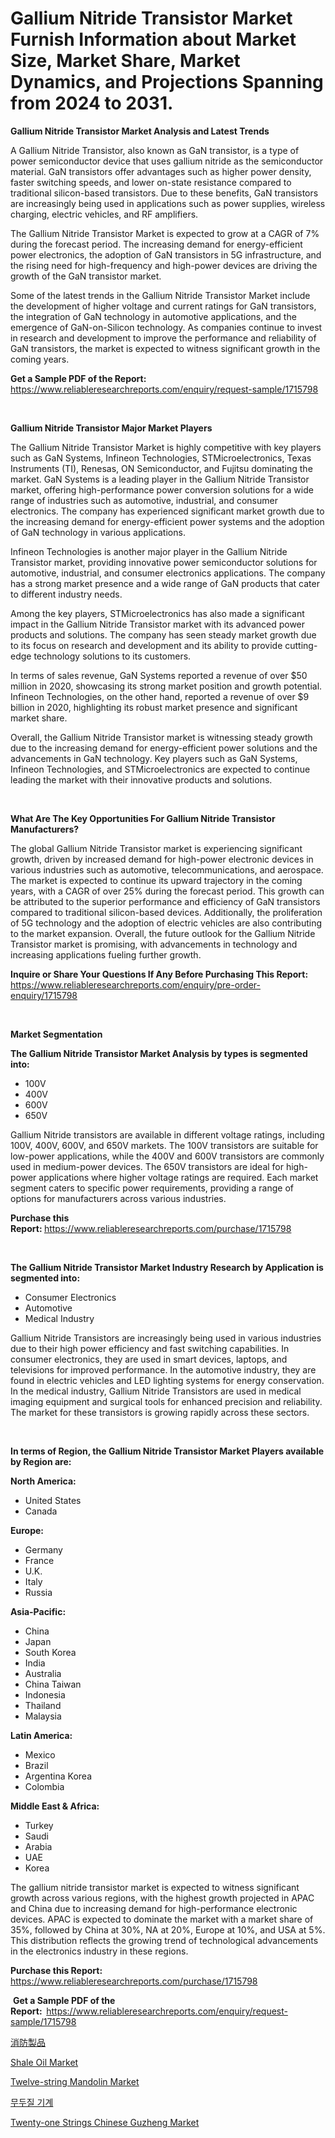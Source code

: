 <p><h1>Gallium Nitride Transistor Market Furnish Information about Market Size, Market Share, Market Dynamics, and Projections Spanning from 2024 to 2031.</h1></p><p><strong>Gallium Nitride Transistor Market Analysis and Latest Trends</strong></p>
<p><p>A Gallium Nitride Transistor, also known as GaN transistor, is a type of power semiconductor device that uses gallium nitride as the semiconductor material. GaN transistors offer advantages such as higher power density, faster switching speeds, and lower on-state resistance compared to traditional silicon-based transistors. Due to these benefits, GaN transistors are increasingly being used in applications such as power supplies, wireless charging, electric vehicles, and RF amplifiers.</p><p>The Gallium Nitride Transistor Market is expected to grow at a CAGR of 7% during the forecast period. The increasing demand for energy-efficient power electronics, the adoption of GaN transistors in 5G infrastructure, and the rising need for high-frequency and high-power devices are driving the growth of the GaN transistor market.</p><p>Some of the latest trends in the Gallium Nitride Transistor Market include the development of higher voltage and current ratings for GaN transistors, the integration of GaN technology in automotive applications, and the emergence of GaN-on-Silicon technology. As companies continue to invest in research and development to improve the performance and reliability of GaN transistors, the market is expected to witness significant growth in the coming years.</p></p>
<p><strong>Get a Sample PDF of the Report:&nbsp;</strong> <a href="https://www.reliableresearchreports.com/enquiry/request-sample/1715798">https://www.reliableresearchreports.com/enquiry/request-sample/1715798</a></p>
<p>&nbsp;</p>
<p><strong>Gallium Nitride Transistor Major Market Players</strong></p>
<p><p>The Gallium Nitride Transistor Market is highly competitive with key players such as GaN Systems, Infineon Technologies, STMicroelectronics, Texas Instruments (TI), Renesas, ON Semiconductor, and Fujitsu dominating the market. GaN Systems is a leading player in the Gallium Nitride Transistor market, offering high-performance power conversion solutions for a wide range of industries such as automotive, industrial, and consumer electronics. The company has experienced significant market growth due to the increasing demand for energy-efficient power systems and the adoption of GaN technology in various applications.</p><p>Infineon Technologies is another major player in the Gallium Nitride Transistor market, providing innovative power semiconductor solutions for automotive, industrial, and consumer electronics applications. The company has a strong market presence and a wide range of GaN products that cater to different industry needs.</p><p>Among the key players, STMicroelectronics has also made a significant impact in the Gallium Nitride Transistor market with its advanced power products and solutions. The company has seen steady market growth due to its focus on research and development and its ability to provide cutting-edge technology solutions to its customers.</p><p>In terms of sales revenue, GaN Systems reported a revenue of over $50 million in 2020, showcasing its strong market position and growth potential. Infineon Technologies, on the other hand, reported a revenue of over $9 billion in 2020, highlighting its robust market presence and significant market share.</p><p>Overall, the Gallium Nitride Transistor market is witnessing steady growth due to the increasing demand for energy-efficient power solutions and the advancements in GaN technology. Key players such as GaN Systems, Infineon Technologies, and STMicroelectronics are expected to continue leading the market with their innovative products and solutions.</p></p>
<p>&nbsp;</p>
<p><strong>What Are The Key Opportunities For Gallium Nitride Transistor Manufacturers?</strong></p>
<p><p>The global Gallium Nitride Transistor market is experiencing significant growth, driven by increased demand for high-power electronic devices in various industries such as automotive, telecommunications, and aerospace. The market is expected to continue its upward trajectory in the coming years, with a CAGR of over 25% during the forecast period. This growth can be attributed to the superior performance and efficiency of GaN transistors compared to traditional silicon-based devices. Additionally, the proliferation of 5G technology and the adoption of electric vehicles are also contributing to the market expansion. Overall, the future outlook for the Gallium Nitride Transistor market is promising, with advancements in technology and increasing applications fueling further growth.</p></p>
<p><strong>Inquire or Share Your Questions If Any Before Purchasing This Report:</strong> <a href="https://www.reliableresearchreports.com/enquiry/pre-order-enquiry/1715798">https://www.reliableresearchreports.com/enquiry/pre-order-enquiry/1715798</a></p>
<p>&nbsp;</p>
<p><strong>Market Segmentation</strong></p>
<p><strong>The Gallium Nitride Transistor Market Analysis by types is segmented into:</strong></p>
<p><ul><li>100V</li><li>400V</li><li>600V</li><li>650V</li></ul></p>
<p><p>Gallium Nitride transistors are available in different voltage ratings, including 100V, 400V, 600V, and 650V markets. The 100V transistors are suitable for low-power applications, while the 400V and 600V transistors are commonly used in medium-power devices. The 650V transistors are ideal for high-power applications where higher voltage ratings are required. Each market segment caters to specific power requirements, providing a range of options for manufacturers across various industries.</p></p>
<p><strong>Purchase this Report:&nbsp;</strong><a href="https://www.reliableresearchreports.com/purchase/1715798">https://www.reliableresearchreports.com/purchase/1715798</a></p>
<p>&nbsp;</p>
<p><strong>The Gallium Nitride Transistor Market Industry Research by Application is segmented into:</strong></p>
<p><ul><li>Consumer Electronics</li><li>Automotive</li><li>Medical Industry</li></ul></p>
<p><p>Gallium Nitride Transistors are increasingly being used in various industries due to their high power efficiency and fast switching capabilities. In consumer electronics, they are used in smart devices, laptops, and televisions for improved performance. In the automotive industry, they are found in electric vehicles and LED lighting systems for energy conservation. In the medical industry, Gallium Nitride Transistors are used in medical imaging equipment and surgical tools for enhanced precision and reliability. The market for these transistors is growing rapidly across these sectors.</p></p>
<p>&nbsp;</p>
<p><strong>In terms of Region, the Gallium Nitride Transistor Market Players available by Region are:</strong></p>
<p>
    <p> <strong> North America: </strong>
        <ul>
            <li>United States</li>
            <li>Canada</li>
        </ul>
        </p> 
    <p> <strong> Europe: </strong>
        <ul>
            <li>Germany</li>
            <li>France</li>
            <li>U.K.</li>
            <li>Italy</li>
            <li>Russia</li>
        </ul>
        </p> 
    <p> <strong> Asia-Pacific: </strong>
        <ul>
            <li>China</li>
            <li>Japan</li>
            <li>South Korea</li>
            <li>India</li>
            <li>Australia</li>
            <li>China Taiwan</li>
            <li>Indonesia</li>
            <li>Thailand</li>
            <li>Malaysia</li>
        </ul>
        </p> 
    <p> <strong> Latin America: </strong>
        <ul>
            <li>Mexico</li>
            <li>Brazil</li>
            <li>Argentina Korea</li>
            <li>Colombia</li>
        </ul>
        </p> 
    <p> <strong> Middle East & Africa: </strong>
        <ul>
            <li>Turkey</li>
            <li>Saudi</li>
            <li>Arabia</li>
            <li>UAE</li>
            <li>Korea</li>
        </ul>
    </p>
    </p>
<p><p>The gallium nitride transistor market is expected to witness significant growth across various regions, with the highest growth projected in APAC and China due to increasing demand for high-performance electronic devices. APAC is expected to dominate the market with a market share of 35%, followed by China at 30%, NA at 20%, Europe at 10%, and USA at 5%. This distribution reflects the growing trend of technological advancements in the electronics industry in these regions.</p></p>
<p><strong>Purchase this Report: </strong><a href="https://www.reliableresearchreports.com/purchase/1715798">https://www.reliableresearchreports.com/purchase/1715798</a></p>
<p>&nbsp;<strong>Get a Sample PDF of the Report:&nbsp;&nbsp;</strong><a href="https://www.reliableresearchreports.com/enquiry/request-sample/1715798">https://www.reliableresearchreports.com/enquiry/request-sample/1715798</a></p>
<p><strong></strong></p>
<p><p><a href="https://medium.com/@jazminjones30/%E7%81%AB%E7%81%BD%E5%AF%BE%E7%AD%96%E8%A3%BD%E5%93%81%E3%81%AE%E5%B8%82%E5%A0%B4%E8%AA%BF%E6%9F%BB%E3%83%AC%E3%83%9D%E3%83%BC%E3%83%88-%E3%81%9D%E3%81%AE%E6%AD%B4%E5%8F%B2%E3%81%8A%E3%82%88%E3%81%B32031%E5%B9%B4%E3%81%BE%E3%81%A7%E3%81%AE%E4%BA%88%E6%B8%AC-91e9760c3ddc">消防製品</a></p><p><a href="https://view.publitas.com/reportprime-1/shale-oil-market-size-focuses-on-market-dynamics-in-depth-analysis-and-future-projections-of-its-market-forecasted-for-period-from-2024-to-2031/">Shale Oil Market</a></p><p><a href="https://meowing-canidae-761.notion.site/Twelve-string-Mandolin-Market-Provides-a-Comprehensive-Analysis-Including-a-Macro-Overview-of-the-Ma-ced30b2c55474d4c96ea1ce12b0e93ff">Twelve-string Mandolin Market</a></p><p><a href="https://medium.com/@henrywheeler53/%EC%97%BC%EC%83%89%EC%86%8C-%EC%A0%9C%EC%A1%B0%EA%B8%B0-%EC%9E%90%EB%A3%8C-%EC%A1%B0%EC%82%AC-%EB%B3%B4%EA%B3%A0%EC%84%9C-%EC%97%AD%EC%82%AC-%EB%B0%8F-2031%EB%85%84%EB%B6%80%ED%84%B0-2031%EB%85%84%EA%B9%8C%EC%A7%80%EC%9D%98-%EC%98%88%EC%B8%A1-a0b588528946">무두질 기계</a></p><p><a href="https://frill-swim-3cd.notion.site/Twenty-one-Strings-Chinese-Guzheng-Market-Research-Report-Provides-thorough-Industry-Overview-which-b3eb9540e66a4687b60d64134275205e">Twenty-one Strings Chinese Guzheng Market</a></p></p>